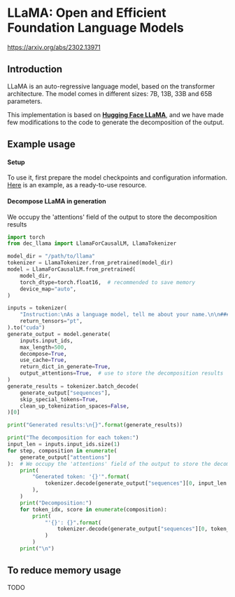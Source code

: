 # LLaMA: Open and Efficient Foundation Language Models
https://arxiv.org/abs/2302.13971

## Introduction
LLaMA is an auto-regressive language model, based on the transformer architecture. The model comes in different sizes: 7B, 13B, 33B and 65B parameters.

This implementation is based on **[Hugging Face LLaMA](https://huggingface.co/docs/transformers/model_doc/llama)**, and we have made few modifications to the code to generate the decomposition of the output.

## Example usage
#### Setup

To use it, first prepare the model checkpoints and configuration information. [Here](https://huggingface.co/yahma/llama-7b-hf) is an example, as a ready-to-use resource.


#### Decompose LLaMA in generation

We occupy the 'attentions' field of the output to store the decomposition results

```python
import torch
from dec_llama import LlamaForCausalLM, LlamaTokenizer

model_dir = "/path/to/llama"
tokenizer = LlamaTokenizer.from_pretrained(model_dir)
model = LlamaForCausalLM.from_pretrained(
    model_dir,
    torch_dtype=torch.float16,  # recommended to save memory
    device_map="auto",
)

inputs = tokenizer(
    "Instruction:\nAs a language model, tell me about your name.\n\n### Response:\n",
    return_tensors="pt",
).to("cuda")
generate_output = model.generate(
    inputs.input_ids,
    max_length=500,
    decompose=True,
    use_cache=True,
    return_dict_in_generate=True,
    output_attentions=True,  # use to store the decomposition results
)
generate_results = tokenizer.batch_decode(
    generate_output["sequences"],
    skip_special_tokens=True,
    clean_up_tokenization_spaces=False,
)[0]

print("Generated results:\n{}".format(generate_results))

print("The decomposition for each token:")
input_len = inputs.input_ids.size(1)
for step, composition in enumerate(
    generate_output["attentions"]
):  # We occupy the 'attentions' field of the output to store the decomposition results
    print(
        "Generated token: '{}'".format(
            tokenizer.decode(generate_output["sequences"][0, input_len + step])
        ),
    )
    print("Decomposition:")
    for token_idx, score in enumerate(composition):
        print(
            "'{}': {}".format(
                tokenizer.decode(generate_output["sequences"][0, token_idx]), score
            )
        )
    print("\n")
```

## To reduce memory usage
TODO